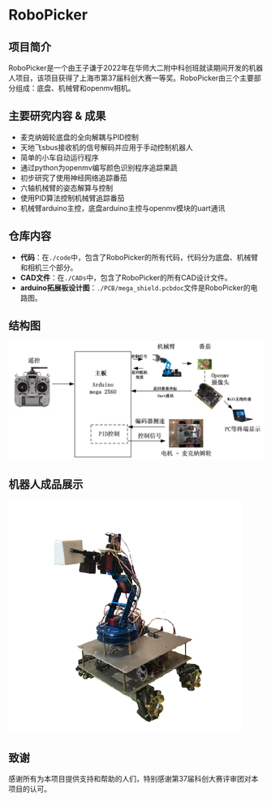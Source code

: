 # RoboPicker

## 项目简介

RoboPicker是一个由王子谦于2022年在华师大二附中科创班就读期间开发的机器人项目，该项目获得了上海市第37届科创大赛一等奖。RoboPicker由三个主要部分组成：底盘、机械臂和openmv相机。

## 主要研究内容 & 成果

- 麦克纳姆轮底盘的全向解耦与PID控制
- 天地飞sbus接收机的信号解码并应用于手动控制机器人
- 简单的小车自动运行程序
- 通过python为openmv编写颜色识别程序追踪果蔬
- 初步研究了使用神经网络追踪番茄
- 六轴机械臂的姿态解算与控制
- 使用PID算法控制机械臂追踪番茄
- 机械臂arduino主控，底盘arduino主控与openmv模块的uart通讯

## 仓库内容

- **代码**：在`./code`中，包含了RoboPicker的所有代码，代码分为底盘、机械臂和相机三个部分。
- **CAD文件**：在`./CADs`中，包含了RoboPicker的所有CAD设计文件。
- **arduino拓展板设计图**：`./PCB/mega_shield.pcbdoc`文件是RoboPicker的电路图。


## 结构图

![机器人结构示意图](机器人架构示意图.png)

## 机器人成品展示
![机器人外观展示](机器人外观.png)

## 致谢

感谢所有为本项目提供支持和帮助的人们，特别感谢第37届科创大赛评审团对本项目的认可。